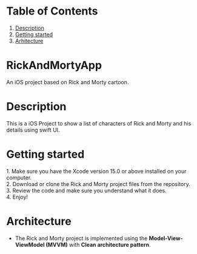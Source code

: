 # Table of Contents
1. [Description](#description)
2. [Getting started](#getting-started)
3. [Arhitecture](#arhitecture)

# RickAndMortyApp
An iOS project based on Rick and Morty cartoon.

# Description
<p>This is a iOS Project to show a list of characters of Rick and Morty and his details using swift UI.</p>


# Getting started
<p>
1. Make sure you have the Xcode version 15.0 or above installed on your computer.<br>
2. Download or clone the Rick and Morty project files from the repository.<br>
3. Review the code and make sure you understand what it does.<br>
4. Enjoy!

# Architecture
* The Rick and Morty project is implemented using the <strong>Model-View-ViewModel (MVVM)</strong> with <strong>Clean architecture pattern</strong>.

